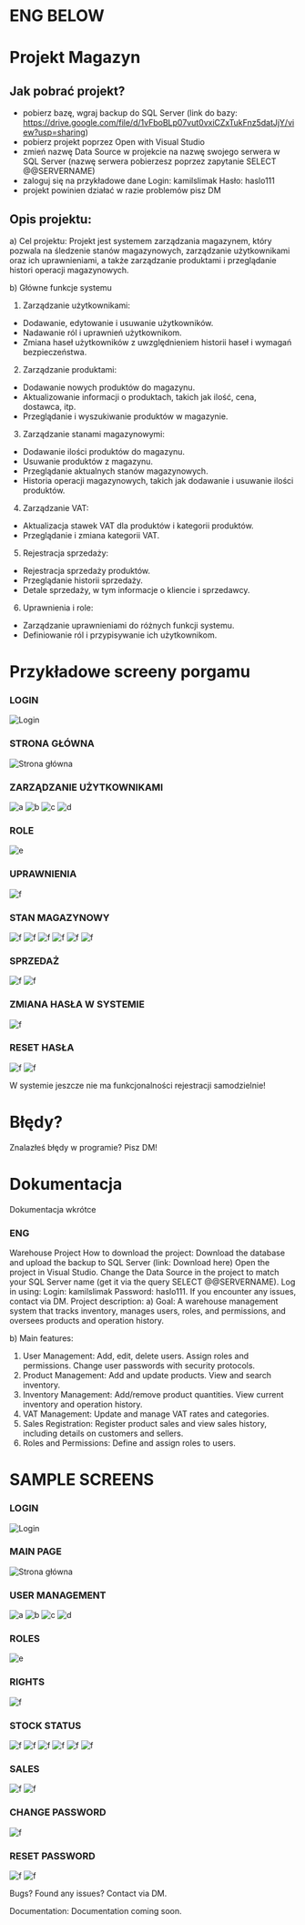 # ENG BELOW
# Projekt Magazyn
## Jak pobrać projekt?
- pobierz bazę, wgraj backup do SQL Server (link do bazy: https://drive.google.com/file/d/1vFboBLp07vut0vxiCZxTukFnz5datJjY/view?usp=sharing)
- pobierz projekt poprzez Open with Visual Studio
- zmień nazwę Data Source w projekcie na nazwę swojego serwera w SQL Server (nazwę serwera pobierzesz poprzez zapytanie SELECT @@SERVERNAME)
- zaloguj się na przykładowe dane Login: kamilslimak Hasło: haslo111
- projekt powinien działać w razie problemów pisz DM


## Opis projektu:
a) Cel projektu:
Projekt jest systemem zarządzania magazynem, który pozwala na śledzenie stanów magazynowych, zarządzanie użytkownikami oraz ich uprawnieniami, a także zarządzanie produktami i przeglądanie histori operacji magazynowych.

b) Główne funkcje systemu
1. Zarządzanie użytkownikami:
- Dodawanie, edytowanie i usuwanie użytkowników.
- Nadawanie ról i uprawnień użytkownikom.
- Zmiana haseł użytkowników z uwzględnieniem historii haseł i wymagań bezpieczeństwa.

2. Zarządzanie produktami:
- Dodawanie nowych produktów do magazynu.
- Aktualizowanie informacji o produktach, takich jak ilość, cena, dostawca, itp.
- Przeglądanie i wyszukiwanie produktów w magazynie.

3. Zarządzanie stanami magazynowymi:
- Dodawanie ilości produktów do magazynu.
- Usuwanie produktów z magazynu.
- Przeglądanie aktualnych stanów magazynowych.
- Historia operacji magazynowych, takich jak dodawanie i usuwanie ilości produktów.

4. Zarządzanie VAT:
- Aktualizacja stawek VAT dla produktów i kategorii produktów.
- Przeglądanie i zmiana kategorii VAT.
5. Rejestracja sprzedaży:
- Rejestracja sprzedaży produktów.
- Przeglądanie historii sprzedaży.
- Detale sprzedaży, w tym informacje o kliencie i sprzedawcy.

6. Uprawnienia i role:
- Zarządzanie uprawnieniami do różnych funkcji systemu.
- Definiowanie ról i przypisywanie ich użytkownikom.

# Przykładowe screeny porgamu
### LOGIN
![Login](images/1.png)
### STRONA GŁÓWNA
![Strona główna](images/2.png)
### ZARZĄDZANIE UŻYTKOWNIKAMI
![a](images/3.png)
![b](images/4.png)
![c](images/5.png)
![d](images/6.png)
### ROLE
![e](images/7.png)
### UPRAWNIENIA
![f](images/8.png)
### STAN MAGAZYNOWY
![f](images/9.png)
![f](images/10.png)
![f](images/11.png)
![f](images/12.png)
![f](images/13.png)
![f](images/14.png)
### SPRZEDAŻ
![f](images/15.png)
![f](images/16.png)
### ZMIANA HASŁA W SYSTEMIE
![f](images/17.png)
### RESET HASŁA
![f](images/18.png)
![f](images/19.png)

W systemie jeszcze nie ma funkcjonalności rejestracji samodzielnie!

# Błędy?
Znalazłeś błędy w programie? Pisz DM!

# Dokumentacja
Dokumentacja wkrótce


### ENG

Warehouse Project
How to download the project:
Download the database and upload the backup to SQL Server (link: Download here)
Open the project in Visual Studio.
Change the Data Source in the project to match your SQL Server name (get it via the query SELECT @@SERVERNAME).
Log in using: Login: kamilslimak Password: haslo111.
If you encounter any issues, contact via DM.
Project description:
a) Goal: A warehouse management system that tracks inventory, manages users, roles, and permissions, and oversees products and operation history.

b) Main features:

1. User Management:
Add, edit, delete users.
Assign roles and permissions.
Change user passwords with security protocols.
2. Product Management:
Add and update products.
View and search inventory.
3. Inventory Management:
Add/remove product quantities.
View current inventory and operation history.
4. VAT Management:
Update and manage VAT rates and categories.
5. Sales Registration:
Register product sales and view sales history, including details on customers and sellers.
6. Roles and Permissions:
Define and assign roles to users.

# SAMPLE SCREENS
### LOGIN
![Login](images/1.png)
### MAIN PAGE
![Strona główna](images/2.png)
### USER MANAGEMENT
![a](images/3.png)
![b](images/4.png)
![c](images/5.png)
![d](images/6.png)
### ROLES
![e](images/7.png)
### RIGHTS
![f](images/8.png)
### STOCK STATUS
![f](images/9.png)
![f](images/10.png)
![f](images/11.png)
![f](images/12.png)
![f](images/13.png)
![f](images/14.png)
### SALES
![f](images/15.png)
![f](images/16.png)
### CHANGE PASSWORD
![f](images/17.png)
### RESET PASSWORD
![f](images/18.png)
![f](images/19.png)

Bugs?
Found any issues? Contact via DM.

Documentation:
Documentation coming soon.
